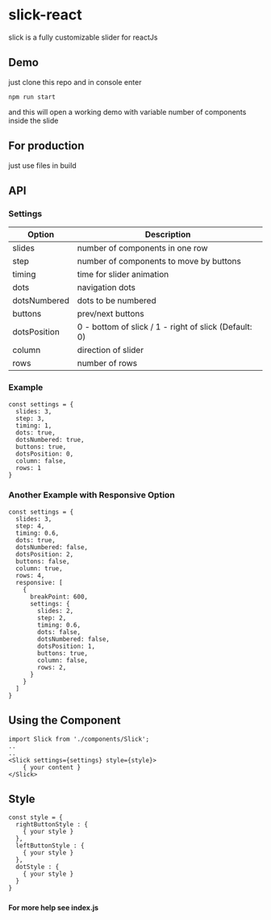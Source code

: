 # slick-react
slick is a fully customizable slider for reactJs

## Demo
just clone this repo and in console enter
```
npm run start
```
and this will open a working demo with variable number of components inside the slide
## For production
just use files in build
## API
### Settings
| Option  | Description |
| --- | --- |
| slides | number of components in one row  |
| step  | number of components to move by buttons |
| timing | time for slider animation |
| dots | navigation dots |
| dotsNumbered | dots to be numbered |
| buttons | prev/next buttons |
| dotsPosition | 0 - bottom of slick / 1 - right of slick (Default: 0)|
| column | direction of slider |
| rows | number of rows |
### Example 
```
const settings = {
  slides: 3,
  step: 3,
  timing: 1,
  dots: true,
  dotsNumbered: true,
  buttons: true,
  dotsPosition: 0,
  column: false,
  rows: 1
}
```
### Another Example with Responsive Option
```
const settings = {
  slides: 3,
  step: 4,
  timing: 0.6,
  dots: true,
  dotsNumbered: false,
  dotsPosition: 2,
  buttons: false,
  column: true,
  rows: 4,
  responsive: [
    {
      breakPoint: 600,
      settings: {
        slides: 2,
        step: 2,
        timing: 0.6,
        dots: false,
        dotsNumbered: false,
        dotsPosition: 1,
        buttons: true,
        column: false,
        rows: 2,
      }
    }
  ]
}
  ```
## Using the Component
```
import Slick from './components/Slick';
..
..
<Slick settings={settings} style={style}>
    { your content }
</Slick>
```
## Style 

```
const style = {
  rightButtonStyle : {
    { your style }
  },
  leftButtonStyle : {
    { your style }
  },
  dotStyle : {
    { your style }
  }
}
```

###
**For more help see index.js**
